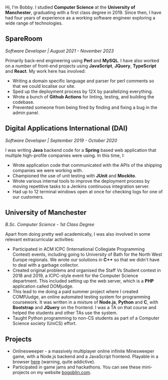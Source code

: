 Hi, I'm Bobby. I studied **Computer Science** at the **University of Manchester**, 
graduating with a first class degree in 2019. Since then, I have had four
years of experience as a working software engineer exploring
a wide range of technologies.

## SpareRoom 
*Software Developer | August 2021 - November 2023*

Primarily back-end engineering using **Perl** and **MySQL**. I have also worked on a number of front-end projects
using **JavaScript**, **JQuery**, **TypeScript** and **React**. My work here has involved:

- Writing a domain specific language and parser for perl comments so that we could localise our site.
- Sped up the deployment process by 12X by parallelizing everything.
- Wrote a bunch of **Github Actions** for linting, testing, and building the codebase.
- Prevented someone from being fired by finding and fixing a bug in the admin panel.

## Digital Applications International (DAI)
*Software Developer | September 2019 - October 2020*

I was writing **Java** backend code for a **Spring** based web application
that multiple high-profile companies were using. In this time, I:

- Wrote application code that communicated with the APIs of the shipping companies we were working with.
- Championed the use of unit testing with **JUnit** and **Mockito**.
- Wrote various internal tools to improve the deployment process by moving repetitive tasks to a Jenkins continuous integration server.
- Had up to 12 terminal windows open at once for checking logs for one of our customers.

## University of Manchester
*B.Sc. Computer Science - 1st Class Degree*

Apart from doing pretty well academically, I was also involved in some relevant extracurricular activities:

- Participated in ACM ICPC (International Collegiate Programming Contest) events, including going to University of Bath for the North West Europe regionals. We wrote our solutions in **C++** so that we didn't have to deal with a garbage collector.
- Created original problems and organised the Staff Vs Student contest in 2018 and 2019, a ICPC-style event for the Computer Science department. This included setting up the web server, which is a **PHP** application called DOMjudge.
- This lead to me doing a paid summer project where I created COMPJudge, an online automated testing system for programming coursework. It was written in a mixture of **Node.js**, **Python** and **C**, with **Bootstrap** and **JQuery** on the frontend. I was a TA on that course and helped the students and other TAs use the system.
- Taught Python programming to non-CS students as part of a Computer Science society (UniCS) effort.

## Projects

- Onlinesweeper - a massively multiplayer online infinite Minesweeper game, with a Node.js backend and a JavaScript frontend. Playable in a browser [here](https://onlinesweeper-5i7y9.ondigitalocean.app/) (warning, quite addictive).
- Participated in game jams and hackathons. You can see these mini-projects on my website [bogoblin.com](https://bogoblin.com).